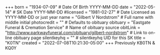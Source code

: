 +++
born = "1934-07-09"        # Date Of Birth YYYY-MM-DD
date = "2022-05-14"        # SK Date YYYY-MM-DD
#licensed = "1981-02-27"    # Date Licensed as YYYY-MM-DD or just year
name = "Gilbert V Nordstrom"        # Full name with middle initial
photocredit = "" # Defaults to obituary
obituary = "Eastgate Funeral & Cremation Service"    # Name of obituary source
obitLink = "http://www.parkwayfuneral.com/obituary/gilbert-nordstrom"    # Link to on-line obituary page
silentkeyhq = "" # silentkeyhq UID for this SK
title = "K0TN"
created = "2022-07-08T10:21:30-05:00"
+++
Previously KB0TN & KQ0Y
